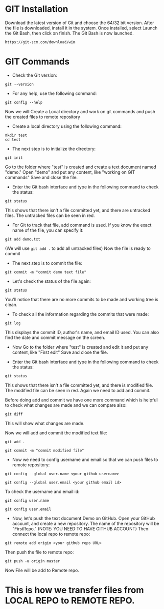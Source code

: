 # GIT Installation
Download the latest version of Git and choose the 64/32 bit version. After the file is downloaded, install it in the system. Once installed, select Launch the Git Bash, then click on finish. The Git Bash is now launched.
```
https://git-scm.com/download/win
```

# GIT Commands
- Check the Git version:
```
git --version
```
- For any help, use the following command:
```
git config --help
```

Now we will Create a Local directory and work on git commands and push the created files to remote repository

- Create a local directory using the following command:
```
mkdir test
cd test
```

- The next step is to initialize the directory:
```
git init
```

Go to the folder where "test" is created and create a text document named "demo." Open "demo" and put any content, like "working on GIT commands" Save and close the file.

- Enter the Git bash interface and type in the following command to check the status:
```
git status
```
This shows that there isn't a file committed yet, and there are untracked files. The untracked files can be seen in red.

- For Git to track that file, add command is used. If you know the exact name of the file, you can specify it:
```
git add demo.txt
```
(We will use `git add .` to add all untracked files)
Now the file is ready to commit

- The next step is to commit the file:
```
git commit -m "commit demo text file"
```

- Let's check the status of the file again:
```
git status
```
You'll notice that there are no more commits to be made and working tree is clean.

- To check all the information regarding the commits that were made:
```
git log
```
This displays the commit ID, author's name, and email ID used. You can also find the date and commit message on the screen.

- Now Go to the folder where "test" is created and edit it and put any content, like "First edit" Save and close the file.

- Enter the Git bash interface and type in the following command to check the status:
```
git status
```
This shows that there isn't a file committed yet, and there is modified file. The modified file can be seen in red. Again we need to add and commit.  

Before doing add and commit we have one more command which is helpfull to check what changes are made and we can compare also:
```
git diff
```
This will show what changes are made.

Now we will add and commit the modified text file:
```
git add .
```
```
git commit -m "commit modified file"
```

- Now we need to config username and email so that we can push files to remote repository:
```
git config --global user.name <your github username>
```
```
git config --global user.email <your github email id>
```
To check the username and email id:
```
git config user.name
```
```
git config user.email
```

- Now, let's push the text document Demo on GitHub. Open your GitHub account, and create a new repository. The name of the repository will be "FirstRepo."
(NOTE: YOU NEED TO HAVE GITHUB ACCOUNT)
Then connect the local repo to remote repo:
```
git remote add origin <your github repo URL>
```
Then push the file to remote repo:
```
git push -u origin master
```

Now File will be add to Remote repo.

# This is how we transfer files from LOCAL REPO to REMOTE REPO.

